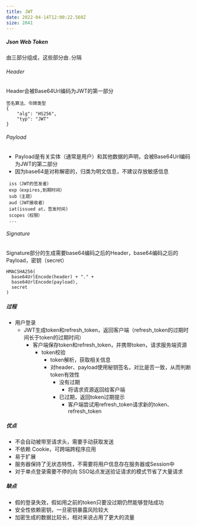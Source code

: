 ```yaml
---
title: JWT
date: 2022-04-14T12:00:22.560Z
size: 2041
---
```

##### Json Web Token

由三部分组成，这些部分由`.`分隔

###### Header

Header会被Base64Url编码为JWT的第一部分

```
签名算法、令牌类型
{
    "alg": "HS256",
    "typ": "JWT"
}
```

###### Payload

- Payload是有关实体（通常是用户）和其他数据的声明，会被Base64Url编码为JWT的第二部分
- 因为base64是对称解密的，归类为明文信息，不建议存放敏感信息

```
 iss（JWT的签发者）
 exp（expires,到期时间）
 sub（主题）
 aud（JWT接收者）
 iat(issued at，签发时间)
 scopes（权限）
 ...
```

###### Signature

Signature部分的生成需要base64编码之后的Header，base64编码之后的Payload，密钥（secret）

```shell
HMACSHA256(
  base64UrlEncode(header) + "." +
  base64UrlEncode(payload),
  secret
)
```

##### 过程

- 用户登录
  - JWT生成token和refresh_token，返回客户端（refresh_token的过期时间长于token的过期时间）
    - 客户端保存token和refresh_token，并携带token，请求服务端资源
      - token校验
        - token解析，获取相关信息
        - 对header、payload使用秘钥签名，对比是否一致，从而判断token有效性
          - 没有过期
            - 将请求资源返回给客户端
          - 已过期，返回token过期提示
            - 客户端尝试用refresh_token请求新的token、refresh_token

##### 优点

- 不会自动被带至请求头，需要手动获取发送
- 不依赖 Cookie，可跨端跨程序应用
- 易于扩展
- 服务器保持了无状态特性，不需要将用户信息存在服务器或Session中
- 对于单点登录需要不停的向 SSO站点发送验证请求的模式节省了大量请求

##### 缺点

- 假的登录失效，假如用之前的token只要没过期仍然能够登陆成功
- 安全性依赖密钥，一旦密钥暴露风险较大
- 加密生成的数据比较长，相对来说占用了更大的流量



[^ref]: https://www.ruanyifeng.com/blog/2018/07/json_web_token-tutorial.html
